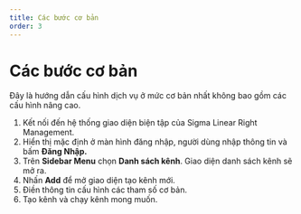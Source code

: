 ```yaml
---
title: Các bước cơ bản
order: 3
---
```

# Các bước cơ bản

Đây là hướng dẫn cấu hình dịch vụ ở mức cơ bản nhất không bao gồm các cấu hình nâng cao.

1. Kết nối đến hệ thống giao diện biện tập của Sigma Linear Right Management.
2. Hiển thị mặc định ở màn hình đăng nhập, người dùng nhập thông tin và bấm **Đăng Nhập.**
3. Trên **Sidebar Menu** chọn **Danh sách kênh**. Giao diện danh sách kênh sẽ mở ra.
4. Nhấn **Add** để mở giao diện tạo kênh mới. 
5. Điền thông tin cấu hình các tham số cơ bản.
6. Tạo kênh và chạy kênh mong muốn.
